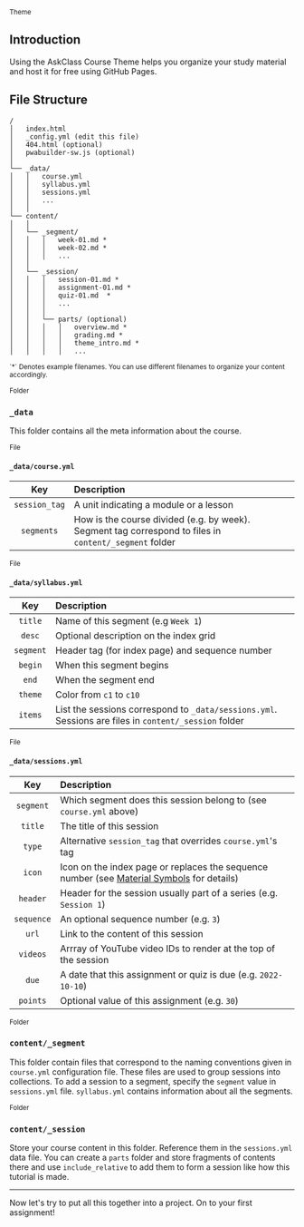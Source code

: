 <sub>Theme</sub>
## Introduction

Using the AskClass Course Theme helps you organize your study material
and host it for free using GitHub Pages.

## File Structure

```
/
│   index.html
│   _config.yml (edit this file)
│   404.html (optional)
│   pwabuilder-sw.js (optional)
│
└── _data/
│   │   course.yml
│   │   syllabus.yml
│   │   sessions.yml
│   │   ...
│   │
└── content/
│   │
│   └── _segment/
│   │   │   week-01.md *
│   │   │   week-02.md *
│   │   │   ...
│   │
│   └── _session/
│   │   │   session-01.md *
│   │   │   assignment-01.md *
│   │   │   quiz-01.md  *
│   │   │   ...
│   │   │
│   │   └── parts/ (optional)
│   │   │   │   overview.md *
│   │   │   │   grading.md *
│   │   │   │   theme_intro.md *
│   │   │   │   ...
```

<small>
`*` Denotes example filenames.
You can use different filenames to organize your content accordingly.
</small>

<sub>Folder</sub>
### `_data`

This folder contains all the meta information about the course.

<sub>File</sub>
#### `_data/course.yml`

Key           | Description
:---:         | :---
`session_tag` | A unit indicating a module or a lesson
`segments`    | How is the course divided (e.g. by week). Segment tag correspond to files in `content/_segment` folder

<sub>File</sub>
#### `_data/syllabus.yml`

Key       | Description
:---:     | :---
`title`   | Name of this segment (e.g `Week 1`)
`desc`    | Optional description on the index grid
`segment` | Header tag (for index page) and sequence number
`begin`   | When this segment begins
`end`     | When the segment end
`theme`   | Color from `c1` to `c10`
`items`   | List the sessions correspond to `_data/sessions.yml`. Sessions are files in `content/_session` folder

<sub>File</sub>
#### `_data/sessions.yml`

Key         | Description
:---:       | :---
`segment`   | Which segment does this session belong to (see `course.yml` above)
`title`     | The title of this session
`type`      | Alternative `session_tag` that overrides `course.yml`'s tag
`icon`      | Icon on the index page or replaces the sequence number (see [Material Symbols] for details)
`header`    | Header for the session usually part of a series (e.g. `Session 1`)
`sequence`  | An optional sequence number (e.g. `3`)
`url`       | Link to the content of this session
`videos`    | Arrray of YouTube video IDs to render at the top of the session
`due`       | A date that this assignment or quiz is due (e.g. `2022-10-10`)
`points`    | Optional value of this assignment (e.g. `30`)

<sub>Folder</sub>
### `content/_segment`

This folder contain files that correspond to the naming conventions given in `course.yml` configuration file.
These files are used to group sessions into collections.
To add a session to a segment, specify the `segment` value in `sessions.yml` file.
`syllabus.yml` contains information about all the segments.

<sub>Folder</sub>
### `content/_session`

Store your course content in this folder.
Reference them in the `sessions.yml` data file.
You can create a `parts` folder and store fragments of contents there and use `include_relative`
to add them to form a session like how this tutorial is made.

----

Now let's try to put all this together into a project.
On to your first assignment!

[Material Symbols]: https://fonts.google.com/icons?query=bin&icon.style=Outlined&icon.set=Material+Symbols&icon.platform=web

